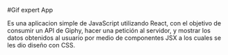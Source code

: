 #Gif expert App

Es una aplicacion simple de JavaScript utilizando React, con el objetivo de consumir un API de Giphy, hacer una petición al servidor, y mostrar los datos obtenidos al usuario por medio de componentes JSX a los cuales se les dio diseño con CSS.